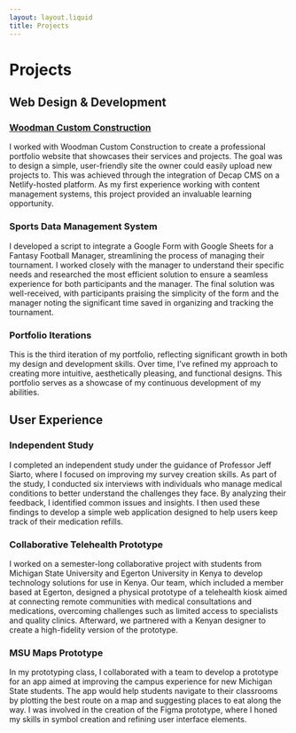```yaml
---
layout: layout.liquid
title: Projects
---
```


# Projects
## Web Design & Development
### <a href="https://woodmancustomconstruction.com/">Woodman Custom Construction</a>
I worked with Woodman Custom Construction to create a professional portfolio website that showcases their services and projects. The goal was to design a simple, user-friendly site the owner could easily upload new projects to. This was achieved through the integration of Decap CMS on a Netlify-hosted platform. As my first experience working with content management systems, this project provided an invaluable learning opportunity.

<!--<button onclick="window.location.href='/projects/wcc/';">See More</button>-->

### Sports Data Management System
I developed a script to integrate a Google Form with Google Sheets for a Fantasy Football Manager, streamlining the process of managing their tournament. I worked closely with the manager to understand their specific needs and researched the most efficient solution to ensure a seamless experience for both participants and the manager. The final solution was well-received, with participants praising the simplicity of the form and the manager noting the significant time saved in organizing and tracking the tournament.



### Portfolio Iterations
This is the third iteration of my portfolio, reflecting significant growth in both my design and development skills. Over time, I’ve refined my approach to creating more intuitive, aesthetically pleasing, and functional designs. This portfolio serves as a showcase of my continuous development of my abilities.

## User Experience

### Independent Study
I completed an independent study under the guidance of Professor Jeff Siarto, where I focused on improving my survey creation skills. As part of the study, I conducted six interviews with individuals who manage medical conditions to better understand the challenges they face. By analyzing their feedback, I identified common issues and insights. I then used these findings to develop a simple web application designed to help users keep track of their medication refills.

### Collaborative Telehealth Prototype
I worked on a semester-long collaborative project with students from Michigan State University and Egerton University in Kenya to develop technology solutions for use in Kenya. Our team, which included a member based at Egerton, designed a physical prototype of a telehealth kiosk aimed at connecting remote communities with medical consultations and medications, overcoming challenges such as limited access to specialists and quality clinics. Afterward, we partnered with a Kenyan designer to create a high-fidelity version of the prototype.

### MSU Maps Prototype
In my prototyping class, I collaborated with a team to develop a prototype for an app aimed at improving the campus experience for new Michigan State students. The app would help students navigate to their classrooms by plotting the best route on a map and suggesting places to eat along the way. I was involved in the creation of the Figma prototype, where I honed my skills in symbol creation and refining user interface elements.
<!--
## Data Analytics & Visualization

### Amazon Data Visualization

### Forest Fire Simulation

## MSU Development Events

### SpartaHack

### Game Jam
-->